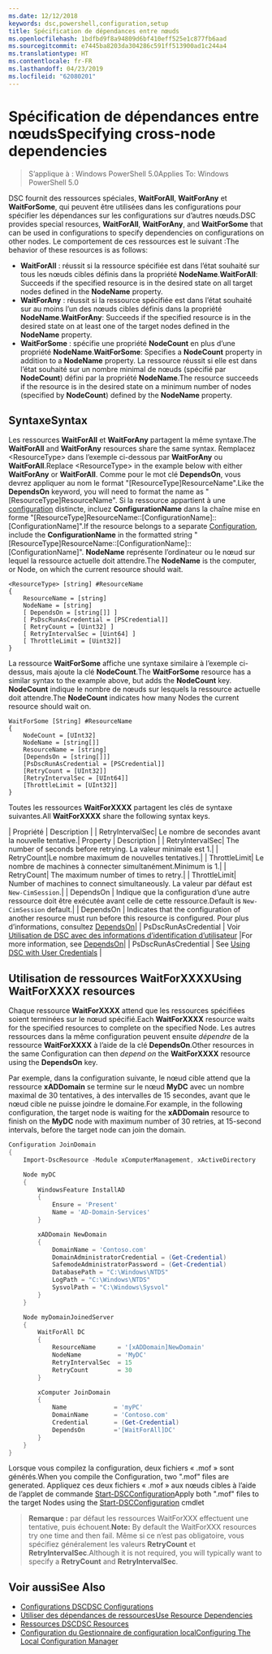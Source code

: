```yaml
---
ms.date: 12/12/2018
keywords: dsc,powershell,configuration,setup
title: Spécification de dépendances entre nœuds
ms.openlocfilehash: 1bdfbd9f8a94809d6bf410eff525e1c877fb6aad
ms.sourcegitcommit: e7445ba8203da304286c591ff513900ad1c244a4
ms.translationtype: HT
ms.contentlocale: fr-FR
ms.lasthandoff: 04/23/2019
ms.locfileid: "62080201"
---
```

# <a name="specifying-cross-node-dependencies"></a><span data-ttu-id="01635-103">Spécification de dépendances entre nœuds</span><span class="sxs-lookup"><span data-stu-id="01635-103">Specifying cross-node dependencies</span></span>

> <span data-ttu-id="01635-104">S’applique à : Windows PowerShell 5.0</span><span class="sxs-lookup"><span data-stu-id="01635-104">Applies To: Windows PowerShell 5.0</span></span>

<span data-ttu-id="01635-105">DSC fournit des ressources spéciales, **WaitForAll**, **WaitForAny** et **WaitForSome**, qui peuvent être utilisées dans les configurations pour spécifier les dépendances sur les configurations sur d’autres nœuds.</span><span class="sxs-lookup"><span data-stu-id="01635-105">DSC provides special resources, **WaitForAll**, **WaitForAny**, and **WaitForSome** that can be used in configurations to specify dependencies on configurations on other nodes.</span></span> <span data-ttu-id="01635-106">Le comportement de ces ressources est le suivant :</span><span class="sxs-lookup"><span data-stu-id="01635-106">The behavior of these resources is as follows:</span></span>

- <span data-ttu-id="01635-107">**WaitForAll** : réussit si la ressource spécifiée est dans l’état souhaité sur tous les nœuds cibles définis dans la propriété **NodeName**.</span><span class="sxs-lookup"><span data-stu-id="01635-107">**WaitForAll**: Succeeds if the specified resource is in the desired state on all target nodes defined in the **NodeName** property.</span></span>
- <span data-ttu-id="01635-108">**WaitForAny** : réussit si la ressource spécifiée est dans l’état souhaité sur au moins l’un des nœuds cibles définis dans la propriété **NodeName**.</span><span class="sxs-lookup"><span data-stu-id="01635-108">**WaitForAny**: Succeeds if the specified resource is in the desired state on at least one of the target nodes defined in the **NodeName** property.</span></span>
- <span data-ttu-id="01635-109">**WaitForSome** : spécifie une propriété **NodeCount** en plus d’une propriété **NodeName**.</span><span class="sxs-lookup"><span data-stu-id="01635-109">**WaitForSome**: Specifies a **NodeCount** property in addition to a **NodeName** property.</span></span> <span data-ttu-id="01635-110">La ressource réussit si elle est dans l’état souhaité sur un nombre minimal de nœuds (spécifié par **NodeCount**) défini par la propriété **NodeName**.</span><span class="sxs-lookup"><span data-stu-id="01635-110">The resource succeeds if the resource is in the desired state on a minimum number of nodes (specified by **NodeCount**) defined by the **NodeName** property.</span></span>

## <a name="syntax"></a><span data-ttu-id="01635-111">Syntaxe</span><span class="sxs-lookup"><span data-stu-id="01635-111">Syntax</span></span>

<span data-ttu-id="01635-112">Les ressources **WaitForAll** et **WaitForAny** partagent la même syntaxe.</span><span class="sxs-lookup"><span data-stu-id="01635-112">The **WaitForAll** and **WaitForAny** resources share the same syntax.</span></span> <span data-ttu-id="01635-113">Remplacez \<ResourceType\> dans l’exemple ci-dessous par **WaitForAny** ou **WaitForAll**.</span><span class="sxs-lookup"><span data-stu-id="01635-113">Replace \<ResourceType\> in the example below with either **WaitForAny** or **WaitForAll**.</span></span>
<span data-ttu-id="01635-114">Comme pour le mot clé **DependsOn**, vous devrez appliquer au nom le format "[ResourceType]ResourceName".</span><span class="sxs-lookup"><span data-stu-id="01635-114">Like the **DependsOn** keyword, you will need to format the name as "[ResourceType]ResourceName".</span></span> <span data-ttu-id="01635-115">Si la ressource appartient à une [configuration](configurations.md) distincte, incluez **ConfigurationName** dans la chaîne mise en forme "[ResourceType]ResourceName::[ConfigurationName]::[ConfigurationName]".</span><span class="sxs-lookup"><span data-stu-id="01635-115">If the resource belongs to a separate [Configuration](configurations.md), include the **ConfigurationName** in the formatted string "[ResourceType]ResourceName::[ConfigurationName]::[ConfigurationName]".</span></span> <span data-ttu-id="01635-116">**NodeName** représente l’ordinateur ou le nœud sur lequel la ressource actuelle doit attendre.</span><span class="sxs-lookup"><span data-stu-id="01635-116">The **NodeName** is the computer, or Node, on which the current resource should wait.</span></span>

```
<ResourceType> [string] #ResourceName
{
    ResourceName = [string]
    NodeName = [string]
    [ DependsOn = [string[]] ]
    [ PsDscRunAsCredential = [PSCredential]]
    [ RetryCount = [Uint32] ]
    [ RetryIntervalSec = [Uint64] ]
    [ ThrottleLimit = [Uint32]]
}
```

<span data-ttu-id="01635-117">La ressource **WaitForSome** affiche une syntaxe similaire à l’exemple ci-dessus, mais ajoute la clé **NodeCount**.</span><span class="sxs-lookup"><span data-stu-id="01635-117">The **WaitForSome** resource has a similar syntax to the example above, but adds the **NodeCount** key.</span></span> <span data-ttu-id="01635-118">**NodeCount** indique le nombre de nœuds sur lesquels la ressource actuelle doit attendre.</span><span class="sxs-lookup"><span data-stu-id="01635-118">The **NodeCount** indicates how many Nodes the current resource should wait on.</span></span>

```
WaitForSome [String] #ResourceName
{
    NodeCount = [UInt32]
    NodeName = [string[]]
    ResourceName = [string]
    [DependsOn = [string[]]]
    [PsDscRunAsCredential = [PSCredential]]
    [RetryCount = [UInt32]]
    [RetryIntervalSec = [UInt64]]
    [ThrottleLimit = [UInt32]]
}
```

<span data-ttu-id="01635-119">Toutes les ressources **WaitForXXXX** partagent les clés de syntaxe suivantes.</span><span class="sxs-lookup"><span data-stu-id="01635-119">All **WaitForXXXX** share the following syntax keys.</span></span>

<span data-ttu-id="01635-120">|  Propriété  |  Description   | | RetryIntervalSec| Le nombre de secondes avant la nouvelle tentative.</span><span class="sxs-lookup"><span data-stu-id="01635-120">|  Property  |  Description   | | RetryIntervalSec| The number of seconds before retrying.</span></span> <span data-ttu-id="01635-121">La valeur minimale est 1.| | RetryCount|Le nombre maximum de nouvelles tentatives.| | ThrottleLimit| Le nombre de machines à connecter simultanément.</span><span class="sxs-lookup"><span data-stu-id="01635-121">Minimum is 1.| | RetryCount| The maximum number of times to retry.| | ThrottleLimit| Number of machines to connect simultaneously.</span></span> <span data-ttu-id="01635-122">La valeur par défaut est `New-CimSession`.| | DependsOn | Indique que la configuration d’une autre ressource doit être exécutée avant celle de cette ressource.</span><span class="sxs-lookup"><span data-stu-id="01635-122">Default is `New-CimSession` default.| | DependsOn | Indicates that the configuration of another resource must run before this resource is configured.</span></span> <span data-ttu-id="01635-123">Pour plus d’informations, consultez [DependsOn](resource-depends-on.md)| | PsDscRunAsCredential | Voir [Utilisation de DSC avec des informations d’identification d’utilisateur](./runAsUser.md) |</span><span class="sxs-lookup"><span data-stu-id="01635-123">For more information, see [DependsOn](resource-depends-on.md)| | PsDscRunAsCredential | See [Using DSC with User Credentials](./runAsUser.md) |</span></span>


## <a name="using-waitforxxxx-resources"></a><span data-ttu-id="01635-124">Utilisation de ressources WaitForXXXX</span><span class="sxs-lookup"><span data-stu-id="01635-124">Using WaitForXXXX resources</span></span>

<span data-ttu-id="01635-125">Chaque ressource **WaitForXXXX** attend que les ressources spécifiées soient terminées sur le nœud spécifié.</span><span class="sxs-lookup"><span data-stu-id="01635-125">Each **WaitForXXXX** resource waits for the specified resources to complete on the specified Node.</span></span> <span data-ttu-id="01635-126">Les autres ressources dans la même configuration peuvent ensuite *dépendre* de la ressource **WaitForXXXX** à l’aide de la clé **DependsOn**.</span><span class="sxs-lookup"><span data-stu-id="01635-126">Other resources in the same Configuration can then *depend on* the **WaitForXXXX** resource using the **DependsOn** key.</span></span>

<span data-ttu-id="01635-127">Par exemple, dans la configuration suivante, le nœud cible attend que la ressource **xADDomain** se termine sur le nœud **MyDC** avec un nombre maximal de 30 tentatives, à des intervalles de 15 secondes, avant que le nœud cible ne puisse joindre le domaine.</span><span class="sxs-lookup"><span data-stu-id="01635-127">For example, in the following configuration, the target node is waiting for the **xADDomain** resource to finish on the **MyDC** node with maximum number of 30 retries, at 15-second intervals, before the target node can join the domain.</span></span>

```powershell
Configuration JoinDomain
{
    Import-DscResource -Module xComputerManagement, xActiveDirectory

    Node myDC
    {
        WindowsFeature InstallAD
        {
            Ensure = 'Present'
            Name = 'AD-Domain-Services'
        }

        xADDomain NewDomain
        {
            DomainName = 'Contoso.com'
            DomainAdministratorCredential = (Get-Credential)
            SafemodeAdministratorPassword = (Get-Credential)
            DatabasePath = "C:\Windows\NTDS"
            LogPath = "C:\Windows\NTDS"
            SysvolPath = "C:\Windows\Sysvol"
        }
    }

    Node myDomainJoinedServer
    {
        WaitForAll DC
        {
            ResourceName      = '[xADDomain]NewDomain'
            NodeName          = 'MyDC'
            RetryIntervalSec  = 15
            RetryCount        = 30
        }

        xComputer JoinDomain
        {
            Name             = 'myPC'
            DomainName       = 'Contoso.com'
            Credential       = (Get-Credential)
            DependsOn        ='[WaitForAll]DC'
        }
    }
}
```

<span data-ttu-id="01635-128">Lorsque vous compilez la configuration, deux fichiers « .mof » sont générés.</span><span class="sxs-lookup"><span data-stu-id="01635-128">When you compile the Configuration, two ".mof" files are generated.</span></span> <span data-ttu-id="01635-129">Appliquez ces deux fichiers « .mof » aux nœuds cibles à l’aide de l’applet de commande [Start-DSCConfiguration](/powershell/module/psdesiredstateconfiguration/start-dscconfiguration)</span><span class="sxs-lookup"><span data-stu-id="01635-129">Apply both ".mof" files to the target Nodes using the [Start-DSCConfiguration](/powershell/module/psdesiredstateconfiguration/start-dscconfiguration) cmdlet</span></span>

><span data-ttu-id="01635-130">**Remarque :** par défaut les ressources WaitForXXX effectuent une tentative, puis échouent.</span><span class="sxs-lookup"><span data-stu-id="01635-130">**Note:** By default the WaitForXXX resources try one time and then fail.</span></span> <span data-ttu-id="01635-131">Même si ce n’est pas obligatoire, vous spécifiez généralement les valeurs **RetryCount** et **RetryIntervalSec**.</span><span class="sxs-lookup"><span data-stu-id="01635-131">Although it is not required, you will typically want to specify a **RetryCount** and **RetryIntervalSec**.</span></span>

## <a name="see-also"></a><span data-ttu-id="01635-132">Voir aussi</span><span class="sxs-lookup"><span data-stu-id="01635-132">See Also</span></span>

- [<span data-ttu-id="01635-133">Configurations DSC</span><span class="sxs-lookup"><span data-stu-id="01635-133">DSC Configurations</span></span>](configurations.md)
- [<span data-ttu-id="01635-134">Utiliser des dépendances de ressources</span><span class="sxs-lookup"><span data-stu-id="01635-134">Use Resource Dependencies</span></span>](resource-depends-on.md)
- [<span data-ttu-id="01635-135">Ressources DSC</span><span class="sxs-lookup"><span data-stu-id="01635-135">DSC Resources</span></span>](../resources/resources.md)
- [<span data-ttu-id="01635-136">Configuration du Gestionnaire de configuration local</span><span class="sxs-lookup"><span data-stu-id="01635-136">Configuring The Local Configuration Manager</span></span>](../managing-nodes/metaConfig.md)
